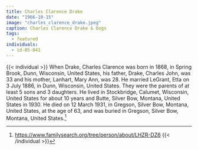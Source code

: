 ```yaml
---
title: Charles Clarence Drake
date: "1966-10-15"
image: "charles_clarence_drake.jpeg"
caption: Charles Clarence Drake & Dogs
tags:
  - featured
individuals:
  - id-05-041
---
```

{{< individual >}}
When Drake, Charles Clarence was born in 1868, in Spring Brook, Dunn, Wisconsin, United States, his father, Drake, Charles John, was 33 and his mother, Lanhart, Mary Ann, was 28. He married LeGrant, Etta on 3 July 1886, in Dunn, Wisconsin, United States. They were the parents of at least 5 sons and 3 daughters. He lived in Stockbridge, Calumet, Wisconsin, United States for about 10 years and Butte, Silver Bow, Montana, United States in 1930. He died on 12 March 1931, in Gregson, Silver Bow, Montana, United States, at the age of 63, and was buried in Gregson, Silver Bow, Montana, United States.[^1]

[^1]:https://www.familysearch.org/tree/person/about/LHZR-DZ6
{{< /individual >}}